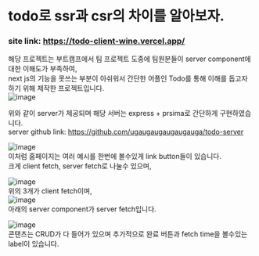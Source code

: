 # todo로 ssr과 csr의 차이를 알아보자.

### site link: https://todo-client-wine.vercel.app/

해당 프로젝트는 부트캠프에서 팀 프로젝트 도중에 팀원분들이 server component에 대한 이해도가 부족하여,   
next js의 기능을 못쓰는 부분이 아쉬워서 간단한 어플인 Todo를 통해 이해를 돕고자 하기 위해 제작한 프로젝트입니다.   
![image](https://github.com/user-attachments/assets/a3944855-d449-4355-9c78-d48de69d278a)

위와 같이 server가 제공되며 해당 서버는 express + prsima로 간단하게 구현하였습니다.   
server github link: https://github.com/ugaugaugaugaugauga/todo-server   

![image](https://github.com/user-attachments/assets/0a6b68db-7a5c-48ee-b02a-e4a24661cec9)   
이처럼 홈페이지는 여러 예시를 한번에 볼수있게 link button들이 있습니다.    
크게 client fetch, server fetch로 나눌수 있으며,    

![image](https://github.com/user-attachments/assets/26da1603-d55d-4929-a4a8-5af08e7d10a3)   
위의 3개가 client fetch이며,   
![image](https://github.com/user-attachments/assets/69bef593-794a-4579-a9ba-8452d3a24a47)   
아래의 server component가 server fetch입니다.   

![image](https://github.com/user-attachments/assets/c0da8803-9e10-43e9-b9d2-07040c2204b3)    
콘탠츠는 CRUD가 다 들어가 있으며 추가적으로 완료 버튼과 fetch time을 볼수있는 label이 있습니다.   
